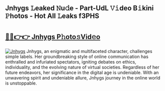 ## Jnhygs 𝙻eaked 𝙽u𝚍e - Part-UdL 𝚅𝚒deo B𝚒kini 𝙿hotos - Hot All 𝙻eaks f3PHS

# <h2><a href="http://ld3qm2.urlbe.top/?page=Jnhygs">🔗🔗👉👉 Jnhygs P𝚑oto𝚜Vid𝚎o</a></h2>

[![Jnhygs](https://i.imgur.com/eBuTRDB.gif)](http://ld3qm2.urlbe.top/?page=Jnhygs)
Jnhygs, an enigmatic and multifaceted character, challenges simple labels. Her groundbreaking style of online communication has enthralled and infuriated spectators, igniting debates on ethics, individuality, and the evolving nature of virtual societies. Regardless of her future endeavors, her significance in the digital age is undeniable. With an unwavering spirit and undeniable allure, Jnhygs journey in the online world is unstoppable.
